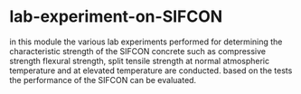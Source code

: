 # lab-experiment-on-SIFCON
in this module the various lab experiments performed for determining the characteristic strength of the SIFCON concrete such as compressive strength 
flexural strength, split tensile strength at normal atmospheric temperature and at elevated temperature are conducted. 
based on the tests the performance of the SIFCON can be evaluated.
